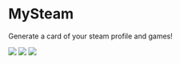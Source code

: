 # MySteam
Generate a card of your steam profile and games!

![](https://my-steam.suzuki3.jp/api/card?id=76561199481414496&size=small)
![](https://my-steam.suzuki3.jp/api/card?id=76561199481414496&size=medium)
![](https://my-steam.suzuki3.jp/api/card?id=76561199481414496&size=large)